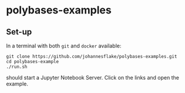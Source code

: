# polybases-examples


## Set-up

In a terminal with both `git` and `docker` available:

```
git clone https://github.com/johannesflake/polybases-examples.git
cd polybases-example
./run.sh
```

should start a Jupyter Notebook Server. Click on the links and open the example.



